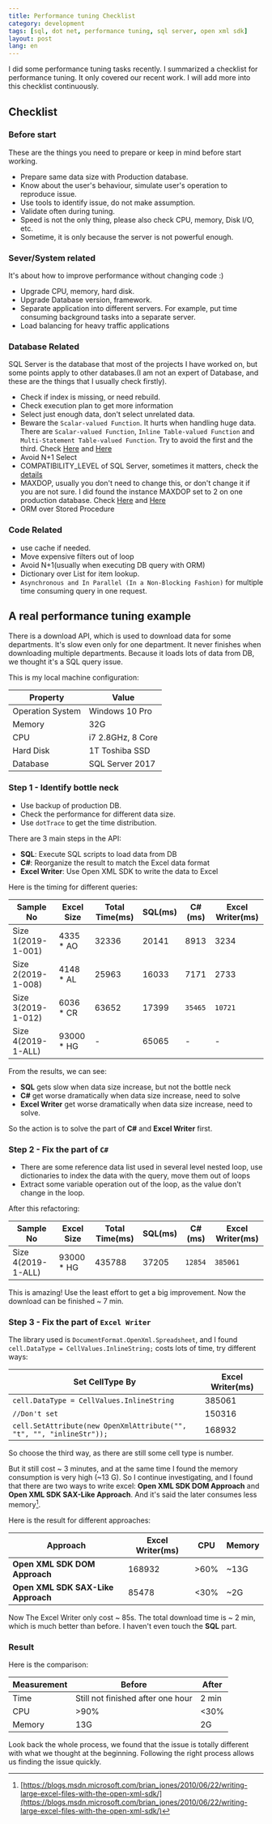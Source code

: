 ```yaml
---
title: Performance tuning Checklist
category: development  
tags: [sql, dot net, performance tuning, sql server, open xml sdk]  
layout: post  
lang: en
---
```



I did some performance tuning tasks recently. I summarized a checklist for performance tuning. It only covered our recent work. I will add more into this checklist continuously.  


## Checklist

### Before start

These are the things you need to prepare or keep in mind before start working.

* Prepare same data size with Production database.
* Know about the user's behaviour, simulate user's operation to reproduce issue.
* Use tools to identify issue, do not make assumption.
* Validate often during tuning.
* Speed is not the only thing, please also check CPU, memory, Disk I/O, etc.
* Sometime, it is only because the server is not powerful enough. 


### Sever/System related

It's about how to improve performance without changing code :)

* Upgrade CPU, memory, hard disk.
* Upgrade Database version, framework.
* Separate application into different servers. For example, put time consuming background tasks into a separate server.
* Load balancing for heavy traffic applications

### Database Related

SQL Server is the database that most of the projects I have worked on, but some points apply to other databases.(I am not an expert of Database, and these are the things that I usually check firstly).

* Check if index is missing, or need rebuild.
* Check execution plan to get more information
* Select just enough data, don't select unrelated data. 
* Beware the `Scalar-valued Function`. It hurts when handling huge data. There are `Scalar-valued Function`, `Inline Table-valued Function` and `Multi-Statement Table-valued Function`. Try to avoid the first and the third. Check [Here](https://www.mssqltips.com/sqlservertip/4772/refactor-sql-server-scalar-udf-to-inline-tvf-to-improve-performance/) and [Here](https://docs.microsoft.com/en-us/sql/t-sql/statements/create-function-transact-sql?view=sql-server-2017) 
* Avoid N+1 Select
* COMPATIBILITY_LEVEL of SQL Server, sometimes it matters, check the [details](https://docs.microsoft.com/en-us/sql/t-sql/statements/alter-database-transact-sql-compatibility-level?view=sql-server-2017) 
* MAXDOP, usually you don't need to change this, or don't change it if you are not sure. I did found the instance MAXDOP set to 2 on one production database. Check [Here](https://docs.microsoft.com/en-us/sql/database-engine/configure-windows/configure-the-max-degree-of-parallelism-server-configuration-option?view=sql-server-2017) and [Here](https://sqltechblog.com/2016/10/04/understanding-the-new-maxdop-settings-in-sql-2016/) 
* ORM over Stored Procedure


### Code Related

* use cache if needed. 
* Move expensive filters out of loop
* Avoid N+1(usually when executing DB query with ORM)
* Dictionary over List for item lookup.
* `Asynchronous and In Parallel (In a Non-Blocking Fashion)` for multiple time consuming query in one request.


## A real performance tuning example

There is a download API, which is used to download data for some departments. It's slow even only for one department. It never finishes when downloading multiple departments. Because it loads lots of data from DB, we thought it's a SQL query issue.

This is my local machine configuration:

| Property         | Value                      | 
|------------------|----------------------------| 
| Operation System | Windows 10 Pro             | 
| Memory           | 32G                        | 
| CPU              | i7 2.8GHz, 8 Core          | 
| Hard Disk        | 1T Toshiba SSD             | 
| Database         | SQL Server 2017            | 


### Step 1 - Identify bottle neck

* Use backup of production DB.
* Check the performance for different data size.
* Use `dotTrace` to get the time distribution.

There are 3 main steps in the API:

* **SQL**: Execute SQL scripts to load data from DB
* **C#**: Reorganize the result to match the Excel data format
* **Excel Writer**: Use Open XML SDK to write the data to Excel

Here is the timing for different queries:

| Sample No          | Excel Size | Total Time(ms) | SQL(ms) | C#(ms) | Excel Writer(ms) | 
|--------------------|------------|----------------|---------|--------|------------------| 
| Size 1(2019-1-001) | 4335 * AO  | 32336          | 20141   | 8913   | 3234             | 
| Size 2(2019-1-008) | 4148 * AL  | 25963          | 16033   | 7171   | 2733             | 
| Size 3(2019-1-012) | 6036 * CR  | 63652          | 17399   | `35465`| `10721`          | 
| Size 4(2019-1-ALL) | 93000 * HG | -              | 65065   | -      | -                | 


From the results, we can see:

* **SQL**  gets slow when data size increase, but not the bottle neck
* **C#** get worse dramatically when data size increase, need to solve
* **Excel Writer** get worse dramatically when data size increase, need to solve.

So the action is to solve the part of **C#** and **Excel Writer** first.

###  Step 2 - Fix the part of `C#` 

* There are some reference data list used in several level nested loop, use dictionaries to index the data with the query, move them out of loops
* Extract some variable operation out of the loop, as the value don't change in the loop.

After this refactoring:

| Sample No          | Excel Size | Total Time(ms) | SQL(ms) | C#(ms)  | Excel Writer(ms) | 
|--------------------|------------|----------------|---------|---------|------------------| 
| Size 4(2019-1-ALL) | 93000 * HG | 435788         | 37205   | `12854` | `385061`         | 

This is amazing! Use the least effort to get a big improvement. Now the download can be finished  ~ 7 min.

### Step 3 - Fix the part of `Excel Writer`

The library used is `DocumentFormat.OpenXml.Spreadsheet`, and I found `cell.DataType = CellValues.InlineString;` costs lots of time, try different ways:

| Set CellType By                                                      | Excel Writer(ms) | 
|----------------------------------------------------------------------|------------------| 
| `cell.DataType = CellValues.InlineString`                            | 385061           | 
| `//Don't set `                                                       | 150316           | 
| `cell.SetAttribute(new OpenXmlAttribute("", "t", "", "inlineStr"));` | 168932           | 

So choose the third way, as there are still some cell type is number.

But it still cost ~ 3 minutes, and at the same time I found the memory consumption is very high (~13 G). So I continue investigating, and I found that there are two ways to write excel: **Open XML SDK DOM Approach** and **Open XML SDK SAX-Like Approach**. And it's said the later consumes less memory[^1].

Here is the result for different approaches:

| Approach                           | Excel Writer(ms) | CPU  | Memory | 
|------------------------------------|------------------|------|--------| 
| **Open XML SDK DOM Approach**      | 168932           | >60% | ~13G   | 
| **Open XML SDK SAX-Like Approach** |  85478           | <30% | ~2G    | 


Now The Excel Writer only cost ~ 85s. The total download time is ~ 2 min, which is much better than before. I haven't even touch the **SQL** part.


### Result

Here is the comparison:

| Measurement | Before                            | After | 
|-------------|-----------------------------------|-------| 
| Time        | Still not finished after one hour | 2 min | 
| CPU         | >90%                              | <30%  |
| Memory      | 13G                               | 2G    |

Look back the whole process, we found that the issue is totally different with what we thought at the beginning. Following the right process allows us finding the issue quickly.

[^1]: [https://blogs.msdn.microsoft.com/brian_jones/2010/06/22/writing-large-excel-files-with-the-open-xml-sdk/](https://blogs.msdn.microsoft.com/brian_jones/2010/06/22/writing-large-excel-files-with-the-open-xml-sdk/)


